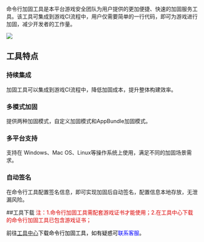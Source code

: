 命令行加固工具是本平台游戏安全团队为用户提供的更加便捷、快速的加固服务工具。该工具可集成到游戏CI流程中，用户仅需要简单的一行代码，即可为游戏进行加固，减少开发者的工作量。

![](/docs/ACE-doc/20_Android-shellservice/30/10/1.png )

## 工具特点

### 持续集成

加固工具可以集成到游戏CI流程中，降低加固成本，提升整体构建效率。

### 多模式加固

提供两种加固模式，自定义加固模式和AppBundle加固模式。

### 多平台支持

支持在 Windows、Mac OS、Linux等操作系统上使用，满足不同的加固场景需求。

### 自动签名

在命令行工具配置签名信息，即可实现加固后自动签名，配置信息本地存放，无泄漏风险。

##工具下载
<font color="#dd0000">注：1.命令行加固工具需配套游戏证书才能使用；2.在工具中心下载的命令行加固工具已包含游戏证书；

<font color="#0000000">前往[工具中心](/#/tool-center)下载命令行加固工具，如有疑惑可<font color="blue">联系客服</font>。


